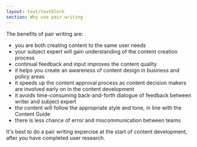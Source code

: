 ```yaml
---
layout: text/textblock
section: Why use pair writing
---
```


The benefits of pair writing are:

- you are both creating content to the same user needs
- your subject expert will gain understanding of the content creation process
- continual feedback and input improves the content quality
- it helps you create an awareness of content design in business and policy areas
- it speeds up the content approval process as content decision makers are involved early on in the content development
- it avoids time-consuming back-and-forth dialogue of feedback between writer and subject expert
- the content will follow the appropriate style and tone, in line with the Content Guide
- there is less chance of error and miscommunication between teams

It's best to do a pair writing expercise at the start of content development, after you have completed user research.

